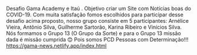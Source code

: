 Desafio Gama Academy e Itaú .
Objetivo criar um Site com Notícias boas do COVID-19.
Com muita satisfação fomos escolhidos para participar desse desafio acima proposto, nosso grupo consiste em 5 participantes: Arnélice Vieira, Antônio Silva, Guilherme Sartorão, Karina Ribeiro e Vinícios Silva.
Nós formamos o Grupo 13 (O Grupo da Sorte) e para o Grupo 13 missão dada é missão cumprida 😊
Pois somos PCD Pessoas com Determinação!!!
https://gama-news.netlify.app/index.html
